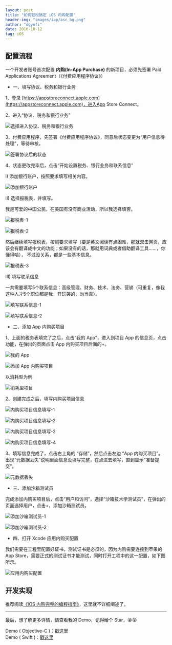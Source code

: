 ```yaml
---
layout: post
title: "如何轻松搞定 iOS 内购配置"
header-img: "images/iap/asc_bg.png"
author: "dgynfi"
date: 2016-10-12
tag: iOS
---
```


## 配置流程

一个开发者账号首次配置 **内购(In-App Purchase)** 的新项目，必须先签署 Paid Applications Agreement（《付费应用程序协议》）

- 一、填写协议、税务和银行业务

1、登录 [https://appstoreconnect.apple.com](https://appstoreconnect.apple.com)，进入App Store Connect。

2、进入“协议、税务和银行业务”

![选择进入协议、税务和银行业务
](https://dgynfi.github.io/images/iap/atb_item.png)

3、付费应用程序，先签署《付费应用程序协议》，同意后状态变更为“用户信息待处理”，等待审核。

![签署协议后的状态](https://dgynfi.github.io/images/iap/agre_tax_bank.png)

4、状态更改完毕后，点击“开始设置税务、银行业务和联系信息”

I) 添加银行账户，按照要求填写相关内容。

![添加银行账户](https://dgynfi.github.io/images/iap/add_bank_account.png)

II) 选择报税表，并填写。

我是可爱的中国公民，在美国有没有商业活动，所以我选择填否。

![报税表-1](https://dgynfi.github.io/images/iap/tax_form.png)

![报税表-2](https://dgynfi.github.io/images/iap/u.s._commercial_actives.png)

然后继续填写报税表，按照要求填写（要是英文阅读有点困难，那就双击网页，应该会有翻译成中文的功能；如果没有的话，那就用词典或者借助翻译工具......，你懂得哈）， 不过没关系，都是一些基本信息。

![报税表-3](https://dgynfi.github.io/images/iap/tax_form2.png)

III) 填写联系信息

一共需要填写5个联系信息：高级管理、财务、技术、法务、营销（可重复，像我这种人才5个职位都是我，开玩笑的，勿当真）。

![填写联系信息-1](https://dgynfi.github.io/images/iap/tax_bank_contact.png)

![填写联系信息-2](https://dgynfi.github.io/images/iap/edit_contacts.png)

- 二、添加 App 内购买项目

1、上面的税务表填完了之后，点击“我的 App”，进入到项目 App 的信息页，点击功能，在弹出的页面点击 App 内购买项目后面的+。

![我的 App](https://dgynfi.github.io/images/iap/myapp_item.png)

![添加 App 内购买项目](https://dgynfi.github.io/images/iap/add_iap_items.png)

以消耗型为例

![消耗型项目](https://dgynfi.github.io/images/iap/iap_item_types.png)

2、创建完成之后，填写内购买项目信息

![内购买项目信息填写-1](https://dgynfi.github.io/images/iap/iap_item_config.png)

![内购买项目信息填写-2](https://dgynfi.github.io/images/iap/iap_item_localization.png)

![内购买项目信息填写-3](https://dgynfi.github.io/images/iap/iap_item_astg.png)

![内购买项目信息填写-4](https://dgynfi.github.io/images/iap/iap_item_mark.png)

3、填写信息完成了，点击右上角的 “存储”，然后点击左边 “App 内购买项目”。出现“元数据丢失”说明里面信息没填写完整，在点进去填写，直到显示“准备提交”。

![元数据丢失](https://dgynfi.github.io/images/iap/iap_item_warning.png)

- 三、添加沙箱测试员

完成添加内购买项目后，点击“用户和访问”，选择“沙箱技术学测试员”，在弹出的页面选择用户，点击+，添加沙箱测试员。

![添加沙箱测试员-1](https://dgynfi.github.io/images/iap/add_sandbox_tester.png)

![添加沙箱测试员-2](https://dgynfi.github.io/images/iap/sandbox_tester_profile.png)

- 四、打开 Xcode 应用内购买配置

我们需要在工程里配置好证书，测试证书是必须的，因为内购需要连接到苹果的App Store，需要正式的测试证书才能测试，同时打开工程中的这一配置，如下图所示。

![应用内购买配置](https://dgynfi.github.io/images/iap/turnon_iap_capabilities.png)

## 开发实现

推荐阅读[《iOS 内购完整的编程指南》](https://dgynfi.github.io/2016/10/16/in-app-purchase-complete-programming-guide-for-iOS/)，这里就不详细阐述了。

---

最后，想了解更多详情，请查看我的 Demo，记得给个 Star，😝😝

Demo ( Objective-C )：[戳这里](https://github.com/dgynfi/DYFStoreKit) <br >
Demo ( Swift )：[戳这里](https://github.com/dgynfi/DYFStore)

